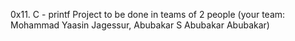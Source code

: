 0x11. C - printf
 Project to be done in teams of 2 people (your team: Mohammad Yaasin Jagessur, Abubakar S Abubakar Abubakar)
